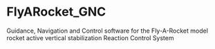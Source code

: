 # FlyARocket_GNC
Guidance, Navigation and Control software for the Fly-A-Rocket model rocket active vertical stabilization Reaction Control System
